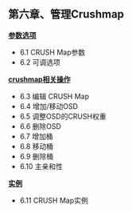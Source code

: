 ## 第六章、管理Crushmap

[**参数选项**](6-1.md)

- 6.1 CRUSH Map参数
- 6.2 可调选项

[**crushmap相关操作**](6-2.md)

- 6.3 编辑 CRUSH Map
- 6.4 增加/移动OSD
- 6.5 调整OSD的CRUSH权重
- 6.6 删除OSD
- 6.7 增加桶
- 6.8 移动桶
- 6.9 删除桶
- 6.10 主亲和性

[**实例**](6-3.md)

- 6.11 CRUSH Map实例